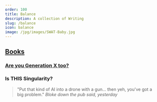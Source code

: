 ```yaml
---
order: 100
title: Balance
description: A collection of Writing
slug: /balance
icon: balance
image: /jpg/images/SWAT-Baby.jpg
---
```

## [Books](/balance/books)

### [Are you Generation X too?](/balance/gen-x)

### Is THIS Singularity?

> "Put that kind of AI into a drone with a gun... then yeh, you've got a big problem." _Bloke down the pub said, yesterday_